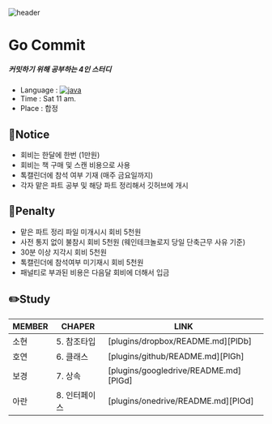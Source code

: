 ![header](https://capsule-render.vercel.app/api?type=wave&color=auto&height=300&section=header&text=Go%20Commit&fontSize=85)


# Go Commit
##### _커밋하기 위해 공부하는 4인 스터디_
- Language : [![java](https://img.shields.io/badge/java-F7DF1E?style=flat-square&logo=java&logoColor=black)](github.com/Joowon0220/TODO-List)
- Time : Sat 11 am.
- Place : 합정



## 📌Notice
- 회비는 한달에 한번 (1만원)
- 회비는 책 구매 및 스캔 비용으로 사용 
- 톡캘린더에 참석 여부 기재 (매주 금요일까지)
- 각자 맡은 파트 공부 및 해당 파트 정리해서 깃허브에 개시



## 🚨Penalty
- 맡은 파트 정리 파일 미개시시 회비 5천원
- 사전 통지 없이 불참시 회비 5천원 (웨인테크놀로지 당일 단축근무 사유 기준)
- 30분 이상 지각시 회비 5천원
- 톡캘린더에 참석여부 미기재시 회비 5천원
- 패널티로 부과된 비용은 다음달 회비에 더해서 입금



## ✏️Study
| MEMBER | CHAPER | LINK |
| ------ | ------ | ------ |
| 소현 | 5. 참조타입 | [plugins/dropbox/README.md][PlDb] |
| 호연 | 6. 클래스 | [plugins/github/README.md][PlGh] |
| 보경 | 7. 상속 | [plugins/googledrive/README.md][PlGd] |
| 아란 | 8. 인터페이스 | [plugins/onedrive/README.md][PlOd] |
